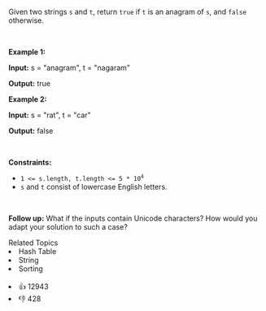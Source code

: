 <p>Given two strings <code>s</code> and <code>t</code>, return <code>true</code> if <code>t</code> is an <span data-keyword="anagram">anagram</span> of <code>s</code>, and <code>false</code> otherwise.</p>

<p>&nbsp;</p> 
<p><strong class="example">Example 1:</strong></p>

<div class="example-block"> 
 <p><strong>Input:</strong> <span class="example-io">s = "anagram", t = "nagaram"</span></p> 
</div>

<p><strong>Output:</strong> <span class="example-io">true</span></p>

<p><strong class="example">Example 2:</strong></p>

<div class="example-block"> 
 <p><strong>Input:</strong> <span class="example-io">s = "rat", t = "car"</span></p> 
</div>

<p><strong>Output:</strong> <span class="example-io">false</span></p>

<p>&nbsp;</p> 
<p><strong>Constraints:</strong></p>

<ul> 
 <li><code>1 &lt;= s.length, t.length &lt;= 5 * 10<sup>4</sup></code></li> 
 <li><code>s</code> and <code>t</code> consist of lowercase English letters.</li> 
</ul>

<p>&nbsp;</p> 
<p><strong>Follow up:</strong> What if the inputs contain Unicode characters? How would you adapt your solution to such a case?</p>

<div><div>Related Topics</div><div><li>Hash Table</li><li>String</li><li>Sorting</li></div></div><br><div><li>👍 12943</li><li>👎 428</li></div>